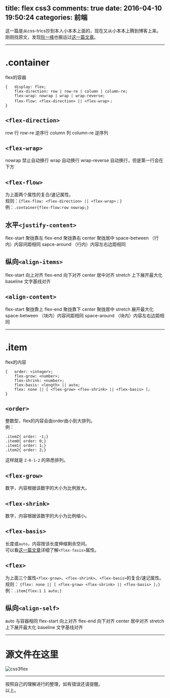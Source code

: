 title: flex css3
comments: true
date: 2016-04-10 19:50:24
categories: 前端
---

这一篇是从css-trics抄到本人小本本上面的，现在又从小本本上腾到博客上来。  
刚刚找原文，发现[阮一峰](http://www.ruanyifeng.com/blog/2015/07/flex-grammar.html)也搬运过[这一篇文章](https://css-tricks.com/snippets/css/a-guide-to-flexbox/#flexbox-background)。  

***

# .container

flex的容器  

```
{	display: flex;
	flex-direction: row | row-re | column | column-re;
	flex-wrap: nowrap | wrap | wrap-reverse;
	flex-flow: <flex-direction> || <flex-wrap>；
}
```

## `<flex-direction>`

row 行
row-re 逆序行
column 列
column-re 逆序列

## `<flex-wrap>`

nowrap 禁止自动换行 
wrap 自动换行
wrap-reverse 自动换行，但是第一行会在下方

## `<flex-flow>`

为上面两个属性的复合/速记属性。  
规则：`{flex-flow: <flex-direction> || <flex-wrap>；}`
例：`.container{flex-flow:row nowrap;}`  

## **水平**`<justify-content>`

flex-start 聚拢靠左
flex-end 聚拢靠右
center 聚拢居中
space-between （行内）内容间距相同
sapce-around （行内）内容左右边距相同

## **纵向**`<align-items>`

flex-start 向上对齐
flex-end 向下对齐
center 居中对齐
stretch 上下展开最大化
baseline 文字基线对齐

## `<align-content>`

flex-start 聚拢靠上
flex-end 聚拢靠下
center 聚拢居中
stretch 展开最大化
space-between （块内）内容间距相同
space-around （块内）内容左右边距相同

***

# .item

flex的内容  

```
{	order: <integer>;
	flex-grow: <number>;
	flex-shrink: <number>;
	flex-basis: <length> || auto;
	flex: none || [ <flex-grow> <flex-shrink> || <flex-basis> ];
}
```

## `<order>`

整数型，flex的内容会由order由小到大排列。  
例：  

```
.itemZ{ order: -1;}
.item0{ order: 0;}
.item1{ order: 1;} 
.item2{ order: 2;}
```

这样就是 `Z-0-1-2` 的熟悉排列。

## `<flex-grow>`

数字，内容根据该数字的大小为比例放大。  

## `<flex-shrink>`

数字，内容根据该数字的大小为比例缩小。  

## `<flex-basis>`

长度或`auto`，内容按该长度伸缩剩余空间。  
可以看[这一篇文章](https://css-tricks.com/almanac/properties/f/flex-basis/)详细了解`<flex-fasis>`属性。  

## `<flex>`

为上面三个属性`<flex-grow>`、`<flex-shrink>`、`<flex-basis>`的复合/速记属性。  
规则： `{flex: none || [ <flex-grow> <flex-shrink> || <flex-basis> ];}`
例：`.item{flex:1 1 auto;}`    

## **纵向**`<align-self>`

auto 与容器相同
flex-start 向上对齐
flex-end 向下对齐
center 居中对齐
stretch 上下展开最大化
baseline 文字基线对齐

***

# 源文件在这里

![css3flex](http://7xs4ih.com1.z0.glb.clouddn.com/css3flex.jpg)

***

按照自己的理解进行的整理，如有错误还请提醒。  
以上。

